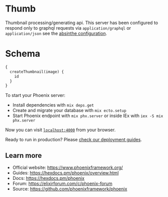 # Thumb
Thumbnail processing/generating api. This server has been configured to respond only to
graphql requests via `application/graphql` or `application/json` see the
[absinthe configuration](https://hexdocs.pm/absinthe/plug-phoenix.html#general-usage).

# Schema
```graphql
{
  createThumbnail(image) {
    id
  }
}
```

To start your Phoenix server:

  * Install dependencies with `mix deps.get`
  * Create and migrate your database with `mix ecto.setup`
  * Start Phoenix endpoint with `mix phx.server` or inside IEx with `iex -S mix phx.server`

Now you can visit [`localhost:4000`](http://localhost:4000) from your browser.

Ready to run in production? Please [check our deployment guides](https://hexdocs.pm/phoenix/deployment.html).

## Learn more

  * Official website: https://www.phoenixframework.org/
  * Guides: https://hexdocs.pm/phoenix/overview.html
  * Docs: https://hexdocs.pm/phoenix
  * Forum: https://elixirforum.com/c/phoenix-forum
  * Source: https://github.com/phoenixframework/phoenix
